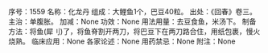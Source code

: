 序号：1559
名称：化龙丹
组成：大鲤鱼1个，巴豆40粒。
出处：《回春》卷三。
主治：单腹胀。
加减：None
功效：None
用法用量：去豆食鱼，米汤下。
制备方法：将鱼(犀刂)了，将鱼脊割开两刀，将巴豆下在两刀路合住，用纸包裹，慢火烧熟。
临床应用：None
各家论述：None
用药禁忌：None
附注：None
